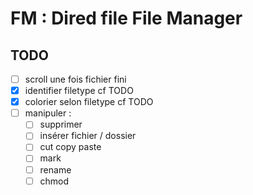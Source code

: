 # FM : Dired file File Manager

## TODO

- [ ] scroll une fois fichier fini
- [x] identifier filetype cf TODO
- [x] colorier selon filetype cf TODO
- [ ] manipuler :
  - [ ] supprimer
  - [ ] insérer fichier / dossier
  - [ ] cut copy paste
  - [ ] mark
  - [ ] rename
  - [ ] chmod
